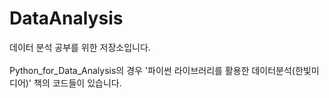# DataAnalysis
데이터 분석 공부를 위한 저장소입니다.
</br>
</br>Python_for_Data_Analysis의 경우 '파이썬 라이브러리를 활용한 데이터분석(한빛미디어)' 책의 코드들이 있습니다.
